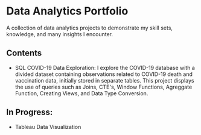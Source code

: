 # Data Analytics Portfolio

A collection of data analytics projects to demonstrate my skill sets, knowledge, and many insights I encounter.

## Contents
* SQL COVID-19 Data Exploration: I explore the COVID-19 database with a divided dataset containing observations related to COVID-19 death and vaccination data, initially stored in separate tables. This project displays the use of queries such as Joins, CTE's, Window Functions, Agreggate Function, Creating Views, and Data Type Conversion. 

## In Progress:
* Tableau Data Visualization
